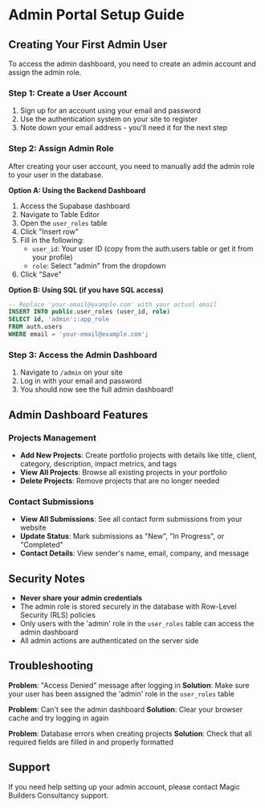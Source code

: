 # Admin Portal Setup Guide

## Creating Your First Admin User

To access the admin dashboard, you need to create an admin account and assign the admin role.

### Step 1: Create a User Account

1. Sign up for an account using your email and password
2. Use the authentication system on your site to register
3. Note down your email address - you'll need it for the next step

### Step 2: Assign Admin Role

After creating your user account, you need to manually add the admin role to your user in the database.

**Option A: Using the Backend Dashboard**

1. Access the Supabase dashboard
2. Navigate to Table Editor
3. Open the `user_roles` table
4. Click "Insert row"
5. Fill in the following:
   - `user_id`: Your user ID (copy from the auth.users table or get it from your profile)
   - `role`: Select "admin" from the dropdown
6. Click "Save"

**Option B: Using SQL (if you have SQL access)**

```sql
-- Replace 'your-email@example.com' with your actual email
INSERT INTO public.user_roles (user_id, role)
SELECT id, 'admin'::app_role
FROM auth.users
WHERE email = 'your-email@example.com';
```

### Step 3: Access the Admin Dashboard

1. Navigate to `/admin` on your site
2. Log in with your email and password
3. You should now see the full admin dashboard!

## Admin Dashboard Features

### Projects Management
- **Add New Projects**: Create portfolio projects with details like title, client, category, description, impact metrics, and tags
- **View All Projects**: Browse all existing projects in your portfolio
- **Delete Projects**: Remove projects that are no longer needed

### Contact Submissions
- **View All Submissions**: See all contact form submissions from your website
- **Update Status**: Mark submissions as "New", "In Progress", or "Completed"
- **Contact Details**: View sender's name, email, company, and message

## Security Notes

- **Never share your admin credentials**
- The admin role is stored securely in the database with Row-Level Security (RLS) policies
- Only users with the 'admin' role in the `user_roles` table can access the admin dashboard
- All admin actions are authenticated on the server side

## Troubleshooting

**Problem**: "Access Denied" message after logging in
**Solution**: Make sure your user has been assigned the 'admin' role in the `user_roles` table

**Problem**: Can't see the admin dashboard
**Solution**: Clear your browser cache and try logging in again

**Problem**: Database errors when creating projects
**Solution**: Check that all required fields are filled in and properly formatted

## Support

If you need help setting up your admin account, please contact Magic Builders Consultancy support.
